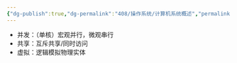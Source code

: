 ```yaml
---
{"dg-publish":true,"dg-permalink":"408/操作系统/计算机系统概述","permalink":"/408/操作系统/计算机系统概述/","dgHomeLink":true,"dgPassFrontmatter":false}
---
```



- 并发：（单核）宏观并行，微观串行
- 共享：互斥共享/同时访问
- 虚拟：逻辑模拟物理实体